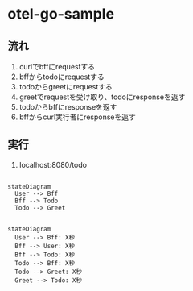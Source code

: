 # otel-go-sample

## 流れ
1. curlでbffにrequestする
2. bffからtodoにrequestする
3. todoからgreetにrequestする
4. greetでrequestを受け取り、todoにresponseを返す
5. todoからbffにresponseを返す
6. bffからcurl実行者にresponseを返す

## 実行
1. localhost:8080/todo

```mermaid

stateDiagram
  User --> Bff
  Bff --> Todo
  Todo --> Greet

```

```mermaid

stateDiagram
  User --> Bff: X秒
  Bff --> User: X秒
  Bff --> Todo: X秒
  Todo --> Bff: X秒
  Todo --> Greet: X秒
  Greet --> Todo: X秒

```

